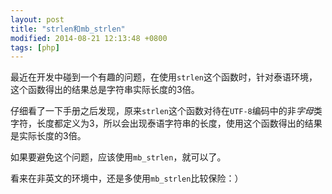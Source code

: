 ```yaml
---
layout: post
title: "strlen和mb_strlen"
modified: 2014-08-21 12:13:48 +0800
tags: [php]
---
```

最近在开发中碰到一个有趣的问题，在使用`strlen`这个函数时，针对泰语环境，这个函数得出的结果总是字符串实际长度的3倍。

仔细看了一下手册之后发现，原来`strlen`这个函数对待在`UTF-8`编码中的非*字母*类字符，长度都定义为3，所以会出现泰语字符串的长度，使用这个函数得出的结果是实际长度的3倍。

如果要避免这个问题，应该使用`mb_strlen`，就可以了。

看来在非英文的环境中，还是多使用`mb_strlen`比较保险：）